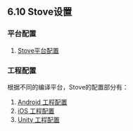 ## 6.10 Stove设置


### 平台配置

1. [Stove平台配置](Stove/developer.md)

### 工程配置

根据不同的编译平台，Stove的配置部分有：

1. [Android 工程配置]( Stove/android.md)
2. [iOS 工程配置]( Stove/ios.md)
3. [Unity 工程配置]( Stove/unity.md)
